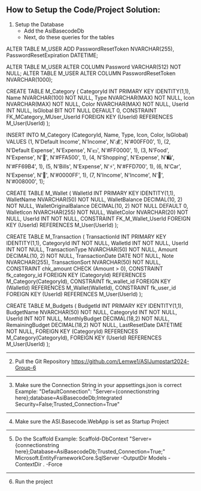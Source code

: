 How to Setup the Code/Project Solution:
-------------------------------------------------------------------------------------------------
1. Setup the Database
	- Add the AsiBasecodeDb
	- Next, do these queries for the tables

ALTER TABLE M_USER
ADD PasswordResetToken NVARCHAR(255),
    PasswordResetExpiration DATETIME;

ALTER TABLE M_USER
ALTER COLUMN Password VARCHAR(512) NOT NULL;
ALTER TABLE M_USER
ALTER COLUMN PasswordResetToken NVARCHAR(1000);

CREATE TABLE M_Category (
    CategoryId INT PRIMARY KEY IDENTITY(1,1),
    Name NVARCHAR(100) NOT NULL,
    Type NVARCHAR(MAX) NOT NULL,
    Icon NVARCHAR(MAX) NOT NULL,
    Color NVARCHAR(MAX) NOT NULL,
    UserId INT NULL,
    IsGlobal BIT NOT NULL DEFAULT 0,
    CONSTRAINT FK_MCategory_MUser_UserId FOREIGN KEY (UserId) REFERENCES M_User(UserId)
);

INSERT INTO M_Category (CategoryId, Name, Type, Icon, Color, IsGlobal)
VALUES 
    (1, N'Default Income', N'Income', N'💰', N'#00FF00', 1),
    (2, N'Default Expense', N'Expense', N'💵', N'#FF0000', 1),
    (3, N'Food', N'Expense', N'🍕', N'#FFA500', 1),
    (4, N'Shopping', N'Expense', N'🛍️', N'#FF69B4', 1),
    (5, N'Bills', N'Expense', N'⚡', N'#FFD700', 1),
    (6, N'Car', N'Expense', N'🚗', N'#0000FF', 1),
    (7, N'Income', N'Income', N'💸', N'#008000', 1);

CREATE TABLE M_Wallet (
    WalletId INT PRIMARY KEY IDENTITY(1,1),
    WalletName NVARCHAR(50) NOT NULL,
    WalletBalance DECIMAL(10, 2) NOT NULL,
    WalletOriginalBalance DECIMAL(10, 2) NOT NULL DEFAULT 0,
    WalletIcon NVARCHAR(255) NOT NULL,
    WalletColor NVARCHAR(20) NOT NULL,
    UserId INT NOT NULL,
    CONSTRAINT FK_M_Wallet_UserId FOREIGN KEY (UserId) REFERENCES M_User(UserId)
);

CREATE TABLE M_Transaction (
    TransactionId INT PRIMARY KEY IDENTITY(1,1),
    CategoryId INT NOT NULL,
    WalletId INT NOT NULL,
    UserId INT NOT NULL,
    TransactionType NVARCHAR(50) NOT NULL,
    Amount DECIMAL(10, 2) NOT NULL,
    TransactionDate DATE NOT NULL,
    Note NVARCHAR(255),
    TransactionSort NVARCHAR(50) NOT NULL,
    CONSTRAINT chk_amount CHECK (Amount > 0),
    CONSTRAINT fk_category_id FOREIGN KEY (CategoryId) REFERENCES M_Category(CategoryId),
    CONSTRAINT fk_wallet_id FOREIGN KEY (WalletId) REFERENCES M_Wallet(WalletId),
    CONSTRAINT fk_user_id FOREIGN KEY (UserId) REFERENCES M_User(UserId)
); 

CREATE TABLE M_Budgets (
    BudgetId INT PRIMARY KEY IDENTITY(1,1),
    BudgetName NVARCHAR(50) NOT NULL,
    CategoryId INT NOT NULL,
    UserId INT NOT NULL,
    MonthlyBudget DECIMAL(18,2) NOT NULL,
    RemainingBudget DECIMAL(18,2) NOT NULL,
    LastResetDate DATETIME NOT NULL,
    FOREIGN KEY (CategoryId) REFERENCES M_Category(CategoryId),
    FOREIGN KEY (UserId) REFERENCES M_User(UserId)
);



-------------------------------------------------------------------------------------------------
2. Pull the Git Repository 
https://github.com/Lemwe1/ASIJumpstart2024-Group-6
-------------------------------------------------------------------------------------------------
3. Make sure the Connection String in your appsettings.json is correct
Example: "DefaultConnection": "Server={connectionstring here};database=AsiBasecodeDb;Integrated Security=False;Trusted_Connection=True"
-------------------------------------------------------------------------------------------------
4. Make sure the ASI.Basecode.WebApp is set as Startup Project
-------------------------------------------------------------------------------------------------
5. Do the Scaffold
Example: Scaffold-DbContext "Server={connectionstring here};Database=AsiBasecodeDb;Trusted_Connection=True;" Microsoft.EntityFrameworkCore.SqlServer -OutputDir Models -ContextDir . -Force
-------------------------------------------------------------------------------------------------
6. Run the project    
